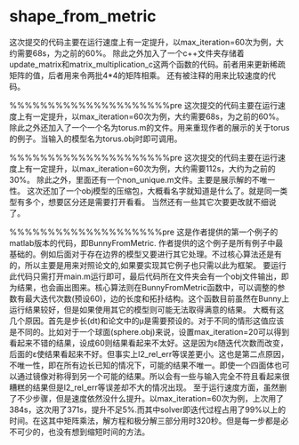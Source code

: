 # shape_from_metric
这次提交的代码主要在运行速度上有一定提升，以max_iteration=60次为例，大约需要68s，为之前的60%。
除此之外加入了一个c++文件夹存储着update_matrix和matrix_multiplication_c这两个函数的代码。前者用来更新稀疏矩阵的值，后者用来令两批4*4的矩阵相乘。
还有被注释的用来比较速度的代码。

%%%%%%%%%%%%%%%%%%%%%pre
这次提交的代码主要在运行速度上有一定提升，以max_iteration=60次为例，大约需要68s，为之前的60%。
除此之外还加入了一个一个名为torus.m的文件。用来重现作者的展示的关于torus的例子。当输入的模型名为torus.obj时即可调用。

%%%%%%%%%%%%%%%%%%%%%pre
这次提交的代码主要在运行速度上有一定提升，以max_iteration=60次为例，大约需要112s，大约为之前的30%。
除此之外，里面还有一个non_unique.m文件。主要是展示解的不唯一性。
这次还加了一个obj模型的压缩包，大概看名字就知道是什么了。就是同一类型有多个，想要区分还是需要打开看看。
当然还有一些其它次要更改就不细说了。

%%%%%%%%%%%%%%%%%%%%pre
这是作者提供的第一个例子的matlab版本的代码，即BunnyFromMetric.
作者提供的这个例子是所有例子中最基础的。例如后面对于存在边界的模型又要进行其它处理。不过核心算法还是有的，所以主要是用来对照论文的,如果要实现其它例子也只需以此为框架。
要运行此代码只需打开main.m运行即可，最后代码所在文件夹会有一个obj文件输出，即为结果，也会画出图来。核心算法则在BunnyFromMetric函数中，可以调整的参数有最大迭代次数(预设60)，边的长度和拓扑结构。这个函数目前虽然在Bunny上运行结果较好，但是如果使用其它的模型则可能无法取得满意的结果。
大概有这几个原因。首先是步长(dt)和论文中的μ是需要预设的。对于不同的情形这值应该是不同的。比如对于一个球面(sphere.obj)来说，设置max_iteration=20可以得到看起来不错的结果，设成60则结果看起来不太好。这是因为ε随迭代次数而改变，后面的ε使结果看起来不好。但事实上l2_rel_err等误差更小。这也是第二点原因，不唯一性，即在所有边长已知的情况下，可能的结果不唯一。即使一个四面体也可以通过镜像对称得到另一个可能的结果。所以会有一些与输入完全不符且看起来很糟糕的结果但是l2_rel_err等误差却不大的情况出现。
至于运行速度方面，虽然删了不少步骤，但是速度依然没什么提升。以max_iteration=60次为例，上次用了384s，这次用了371s，提升不足5%.而其中solver即迭代过程占用了99%以上的时间。在这其中矩阵乘法，解方程和极分解三部分用时320秒。但是每一步都是必不可少的，也没有想到缩短时间的方法。
